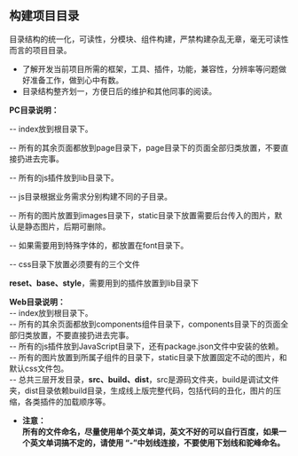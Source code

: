 ## 构建项目目录

目录结构的统一化，可读性，分模块、组件构建，严禁构建杂乱无章，毫无可读性而言的项目目录。

* 了解开发当前项目所需的框架，工具、插件，功能，兼容性，分辨率等问题做好准备工作，做到心中有数。
* 目录结构整齐划一，方便日后的维护和其他同事的阅读。

**PC目录说明：**

-- index放到根目录下。

-- 所有的其余页面都放到page目录下，page目录下的页面全部归类放置，不要直接扔进去完事。

-- 所有的js插件放到lib目录下。

-- js目录根据业务需求分别构建不同的子目录。

-- 所有的图片放置到images目录下，static目录下放置需要后台传入的图片，默认是静态图片，后期可删除。

-- 如果需要用到特殊字体的，都放置在font目录下。

-- css目录下放置必须要有的三个文件

**reset、base、style**，需要用到的插件放置到lib目录下

**Web目录说明：**  
-- index放到根目录下。  
-- 所有的其余页面都放到components组件目录下，components目录下的页面全部归类放置，不要直接扔进去完事。  
-- 所有的js插件放到JavaScript目录下，还有package.json文件中安装的依赖。  
-- 所有的图片放置到所属子组件的目录下，static目录下放置固定不动的图片，和默认css文件包。  
-- 总共三层开发目录，**src、build、dist**，src是源码文件夹，build是调试文件夹，dist目录依赖build目录，生成线上版完整代码，包括代码的丑化，图片的压缩，各类插件的加载顺序等。

* **注意：**  
  **所有的文件命名，尽量使用单个英文单词，英文不好的可以自行百度，如果一个英文单词搞不定的，请使用 “-”中划线连接，不要使用下划线和驼峰命名。**



